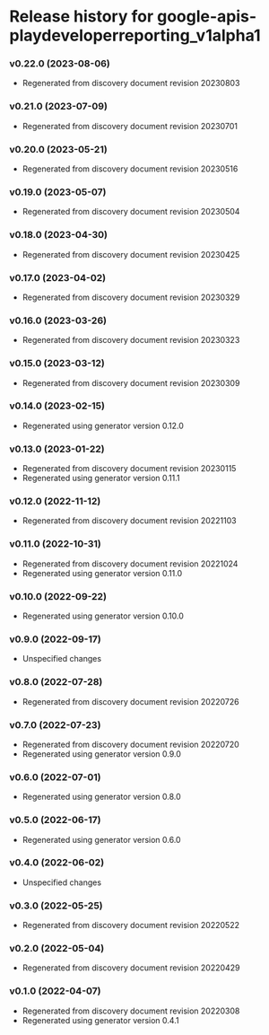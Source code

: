 # Release history for google-apis-playdeveloperreporting_v1alpha1

### v0.22.0 (2023-08-06)

* Regenerated from discovery document revision 20230803

### v0.21.0 (2023-07-09)

* Regenerated from discovery document revision 20230701

### v0.20.0 (2023-05-21)

* Regenerated from discovery document revision 20230516

### v0.19.0 (2023-05-07)

* Regenerated from discovery document revision 20230504

### v0.18.0 (2023-04-30)

* Regenerated from discovery document revision 20230425

### v0.17.0 (2023-04-02)

* Regenerated from discovery document revision 20230329

### v0.16.0 (2023-03-26)

* Regenerated from discovery document revision 20230323

### v0.15.0 (2023-03-12)

* Regenerated from discovery document revision 20230309

### v0.14.0 (2023-02-15)

* Regenerated using generator version 0.12.0

### v0.13.0 (2023-01-22)

* Regenerated from discovery document revision 20230115
* Regenerated using generator version 0.11.1

### v0.12.0 (2022-11-12)

* Regenerated from discovery document revision 20221103

### v0.11.0 (2022-10-31)

* Regenerated from discovery document revision 20221024
* Regenerated using generator version 0.11.0

### v0.10.0 (2022-09-22)

* Regenerated using generator version 0.10.0

### v0.9.0 (2022-09-17)

* Unspecified changes

### v0.8.0 (2022-07-28)

* Regenerated from discovery document revision 20220726

### v0.7.0 (2022-07-23)

* Regenerated from discovery document revision 20220720
* Regenerated using generator version 0.9.0

### v0.6.0 (2022-07-01)

* Regenerated using generator version 0.8.0

### v0.5.0 (2022-06-17)

* Regenerated using generator version 0.6.0

### v0.4.0 (2022-06-02)

* Unspecified changes

### v0.3.0 (2022-05-25)

* Regenerated from discovery document revision 20220522

### v0.2.0 (2022-05-04)

* Regenerated from discovery document revision 20220429

### v0.1.0 (2022-04-07)

* Regenerated from discovery document revision 20220308
* Regenerated using generator version 0.4.1

